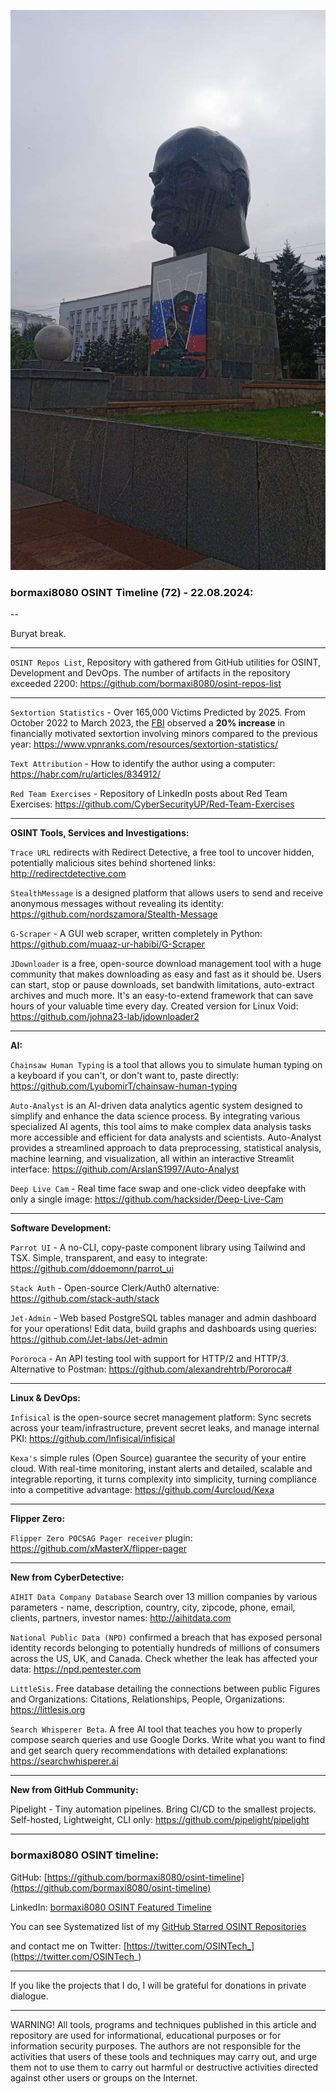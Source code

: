![alt text](img/72.jpg)

### bormaxi8080 OSINT Timeline (72) - 22.08.2024:

--

Buryat break.

----

```OSINT Repos List```, Repository with gathered from GitHub utilities for OSINT, Development and DevOps. The number of artifacts in the repository exceeded 2200: https://github.com/bormaxi8080/osint-repos-list

----

```Sextortion Statistics``` - Over 165,000 Victims Predicted by 2025. From October 2022 to March 2023, the [FBI](https://www.fbi.gov/contact-us/field-offices/memphis/news/sextortion-a-growing-threat-targeting-minors) observed a **20% increase** in financially motivated sextortion involving minors compared to the previous year: https://www.vpnranks.com/resources/sextortion-statistics/

```Text Attribution``` - How to identify the author using a computer: https://habr.com/ru/articles/834912/

```Red Team Exercises``` - Repository of LinkedIn posts about Red Team Exercises: https://github.com/CyberSecurityUP/Red-Team-Exercises

----

**OSINT Tools, Services and Investigations:**

```Trace URL``` redirects with Redirect Detective, a free tool to uncover hidden, potentially malicious sites behind shortened links: http://redirectdetective.com

```StealthMessage``` is a designed platform that allows users to send and receive anonymous messages without revealing its identity: https://github.com/nordszamora/Stealth-Message

```G-Scraper``` - A GUI web scraper, written completely in Python: https://github.com/muaaz-ur-habibi/G-Scraper

```JDownloader``` is a free, open-source download management tool with a huge community that makes downloading as easy and fast as it should be. Users can start, stop or pause downloads, set bandwith limitations, auto-extract archives and much more. It's an easy-to-extend framework that can save hours of your valuable time every day. Created version for Linux Void: https://github.com/johna23-lab/jdownloader2

----

**AI:**

```Chainsaw Human Typing``` is a tool that allows you to simulate human typing on a keyboard if you can't, or don't want to, paste directly: https://github.com/LyubomirT/chainsaw-human-typing

```Auto-Analyst``` is an AI-driven data analytics agentic system designed to simplify and enhance the data science process. By integrating various specialized AI agents, this tool aims to make complex data analysis tasks more accessible and efficient for data analysts and scientists. Auto-Analyst provides a streamlined approach to data preprocessing, statistical analysis, machine learning, and visualization, all within an interactive Streamlit interface: https://github.com/ArslanS1997/Auto-Analyst

```Deep Live Cam``` - Real time face swap and one-click video deepfake with only a single image: https://github.com/hacksider/Deep-Live-Cam

---

**Software Development:**

```Parrot UI``` - A no-CLI, copy-paste component library using Tailwind and TSX. Simple, transparent, and easy to integrate: https://github.com/ddoemonn/parrot_ui

```Stack Auth``` - Open-source Clerk/Auth0 alternative: https://github.com/stack-auth/stack

```Jet-Admin``` - Web based PostgreSQL tables manager and admin dashboard for your operations! Edit data, build graphs and dashboards using queries: https://github.com/Jet-labs/Jet-admin

```Pororoca``` - An API testing tool with support for HTTP/2 and HTTP/3. Alternative to Postman: https://github.com/alexandrehtrb/Pororoca#

----

**Linux & DevOps:**

```Infisical``` is the open-source secret management platform: Sync secrets across your team/infrastructure, prevent secret leaks, and manage internal PKI: https://github.com/Infisical/infisical

```Kexa's``` simple rules (Open Source) guarantee the security of your entire cloud. With real-time monitoring, instant alerts and detailed, scalable and integrable reporting, it turns complexity into simplicity, turning compliance into a competitive advantage: https://github.com/4urcloud/Kexa

----

**Flipper Zero:**

```Flipper Zero POCSAG Pager receiver``` plugin: https://github.com/xMasterX/flipper-pager

----

**New from CyberDetective:**

```AIHIT Data Company Database``` Search over 13 million companies by various parameters - name, description, country, city, zipcode, phone, email, clients, partners, investor names: http://aihitdata.com

```National Public Data (NPD)``` confirmed a breach that has exposed personal identity records belonging to potentially hundreds of millions of consumers across the US, UK, and Canada. Сheck whether the leak has affected your data: https://npd.pentester.com

```LittleSis```. Free database detailing the connections between public Figures and Organizations: Citations, Relationships, People, Organizations: https://littlesis.org

```Search Whisperer Beta```. A free AI tool that teaches you how to properly compose search queries and use Google Dorks. Write what you want to find and get search query recommendations with detailed explanations: https://searchwhisperer.ai

----

**New from GitHub Community:**

Pipelight - Tiny automation pipelines. Bring CI/CD to the smallest projects. Self-hosted, Lightweight, CLI only: https://github.com/pipelight/pipelight

----
### bormaxi8080 OSINT timeline:

GitHub: [https://github.com/bormaxi8080/osint-timeline](https://github.com/bormaxi8080/osint-timeline)

LinkedIn: [bormaxi8080 OSINT Featured Timeline](https://www.linkedin.com/in/osintech/details/featured/)

You can see Systematized list of my [GitHub Starred OSINT Repositories](https://github.com/bormaxi8080/osint-repos-list)

and contact me on Twitter: [https://twitter.com/OSINTech_](https://twitter.com/OSINTech_)

----

If you like the projects that I do, I will be grateful for donations in private dialogue.

----

WARNING! All tools, programs and techniques published in this article and repository are used for informational, educational purposes or for information security purposes. The authors are not responsible for the activities that users of these tools and techniques may carry out, and urge them not to use them to carry out harmful or destructive activities directed against other users or groups on the Internet.